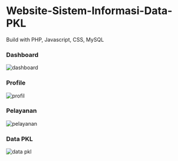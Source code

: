 # Website-Sistem-Informasi-Data-PKL
Build with PHP, Javascript, CSS, MySQL

### Dashboard 
![dashboard](https://user-images.githubusercontent.com/73092467/163360667-f9199d93-e5d0-453d-b228-94d7dca9bbba.png)


### Profile
![profil](https://user-images.githubusercontent.com/73092467/163360929-c7117b6c-c5b1-4af1-ad02-a209645fb169.png)

### Pelayanan
![pelayanan](https://user-images.githubusercontent.com/73092467/163361158-ba19a09a-6e4e-4d96-b389-2aae2654e1f7.png)

### Data PKL
![data pkl](https://user-images.githubusercontent.com/73092467/163361271-ae4ad161-bddc-434a-9aa1-b020437625a8.png)
